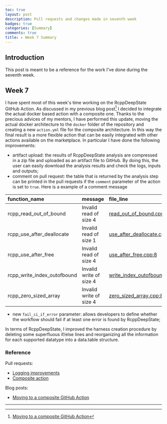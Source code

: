 ```yaml
---
toc: true
layout: post
description: Pull requests and changes made in seventh week
badges: true
categories: [Summary]
comments: true
title: ▸ Week 7 Summary
---
```


## Introduction
This post is meant to be a reference for the work I've done during the seventh week. 


## Week 7
I have spent most of this week's time working on the RcppDeepState GitHub Action. As discussed in my previous blog post[^1] I decided to integrate the actual docker based action with a composite one. Thanks to the precious advices of my mentors, I have performed this update, moving the actual docker architecture to the `docker` folder of the repository and creating a new `action.yml` file for the composite architecture. In this way the final result is a more flexible action that can be easily integrated with other actions available on the marketplace. In particular I have done the following improvements:
* artifact upload: the results of RcppDeepState analysis are compressed in a zip file and uploaded as an artifact file to GitHub. By doing this, the user can easily download the analysis results and check the logs, inputs and outputs; 
* comment on pull request: the table that is returned by the analysis step can be printed in the pull requests if the `comment` parameter of the action is set to `true`. 
Here is a example of a comment message

|function_name               |message                 |file_line                                                                                                                                                    |address_trace                                                                                                                                            |
|:---------------------------|:-----------------------|:------------------------------------------------------------------------------------------------------------------------------------------------------------|:--------------------------------------------------------------------------------------------------------------------------------------------------------|
|rcpp_read_out_of_bound      |Invalid read of size 4  |[read_out_of_bound.cpp:7](https://github.com/FabrizioSandri/RcppDeepState-action/blob/composite-action/tests/testSAN/src/read_out_of_bound.cpp#L7)           |No Address Trace found                                                                                                                                   |
|rcpp_use_after_deallocate   |Invalid read of size 1  |[use_after_deallocate.cpp:8](https://github.com/FabrizioSandri/RcppDeepState-action/blob/composite-action/tests/testSAN/src/use_after_deallocate.cpp#L8)     |[use_after_deallocate.cpp:6](https://github.com/FabrizioSandri/RcppDeepState-action/blob/composite-action/tests/testSAN/src/use_after_deallocate.cpp#L6) |
|rcpp_use_after_free         |Invalid read of size 4  |[use_after_free.cpp:8](https://github.com/FabrizioSandri/RcppDeepState-action/blob/composite-action/tests/testSAN/src/use_after_free.cpp#L8)                 |[use_after_free.cpp:6](https://github.com/FabrizioSandri/RcppDeepState-action/blob/composite-action/tests/testSAN/src/use_after_free.cpp#L6)             |
|rcpp_write_index_outofbound |Invalid write of size 4 |[write_index_outofbound.cpp:8](https://github.com/FabrizioSandri/RcppDeepState-action/blob/composite-action/tests/testSAN/src/write_index_outofbound.cpp#L8) |No Address Trace found                                                                                                                                   |
|rcpp_zero_sized_array       |Invalid write of size 4 |[zero_sized_array.cpp:8](https://github.com/FabrizioSandri/RcppDeepState-action/blob/composite-action/tests/testSAN/src/zero_sized_array.cpp#L8)             |[zero_sized_array.cpp:7](https://github.com/FabrizioSandri/RcppDeepState-action/blob/composite-action/tests/testSAN/src/zero_sized_array.cpp#L7)         |

* new `fail_ci_if_error` parameter: allows developers to define whether the workflow should fail if at least one error is found by RcppDeepState; 


In terms of RcppDeepState, I improved the harness creation procedure by deleting some superfluous if/else lines and reorganizing all the information for each supported datatype into a data.table structure. 

### Reference
Pull requests:
* [Logging improvements](https://github.com/FabrizioSandri/RcppDeepState/pull/9)
* [Composite action](https://github.com/FabrizioSandri/RcppDeepState-action/pull/4)

Blog posts:
* [Moving to a composite GitHub Action](https://fabriziosandri.github.io/gsoc-2022-blog/github%20action/2022/07/11/move-to-composite.html)


<hr />

[^1]: [Moving to a composite GitHub Action](https://fabriziosandri.github.io/gsoc-2022-blog/github%20action/2022/07/11/move-to-composite.html)

